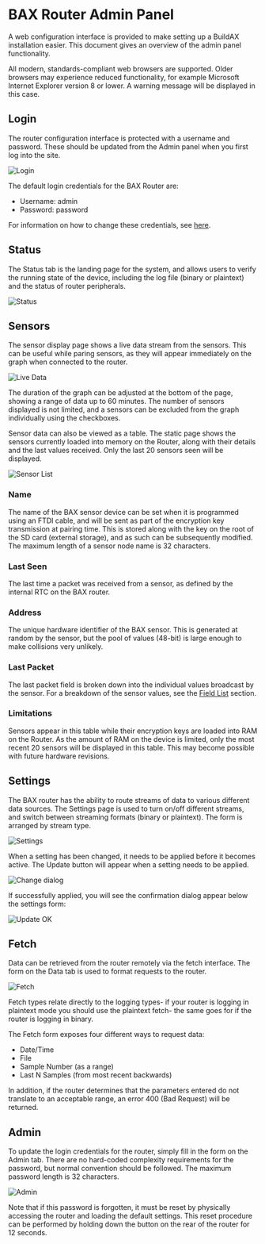 
[//]: # (Web Admin Panel User Guide)

# BAX Router Admin Panel

A web configuration interface is provided to make setting up a BuildAX 
installation easier. This document gives an overview of the admin panel 
functionality.

All modern, standards-compliant web browsers are supported. Older browsers may
experience reduced functionality, for example Microsoft Internet Explorer
version 8 or lower. A warning message will be displayed in this case.


## Login

The router configuration interface is protected with a username and password. 
These should be updated from the Admin panel when you first log into the site.

 ![Login](img/login.png)

The default login credentials for the BAX Router are:

*   Username: admin
*   Password: password

For information on how to change these credentials, see [here](#admin).


## Status 

The Status tab is the landing page for the system, and allows users to verify
the running state of the device, including the log file (binary or plaintext)
and the status of router peripherals.

 ![Status](img/status.png)


## Sensors

The sensor display page shows a live data stream from the sensors. This can be
useful while paring sensors, as they will appear immediately on the graph when
connected to the router.

 ![Live Data](img/live.png)

The duration of the graph can be adjusted at the bottom of the page, showing a
range of data up to 60 minutes. The number of sensors displayed is not limited,
and a sensors can be excluded from the graph individually using the checkboxes.

Sensor data can also be viewed as a table. The static page shows the sensors
currently loaded into memory on the Router, along with their details and the 
last values received. Only the last 20 sensors seen will be displayed.

 ![Sensor List](img/sensors.png)

### Name

The name of the BAX sensor device can be set when it is programmed using an 
FTDI cable, and will be sent as part of the encryption key transmission at 
pairing time. This is stored along with the key on the root of the SD card 
(external storage), and as such can be subsequently modified. The maximum 
length of a sensor node name is 32 characters.

### Last Seen

The last time a packet was received from a sensor, as defined by the internal
RTC on the BAX router.

### Address

The unique hardware identifier of the BAX sensor. This is generated at random 
by the sensor, but the pool of values (48-bit) is large enough to make 
collisions very unlikely.

### Last Packet

The last packet field is broken down into the individual values broadcast by 
the sensor. For a breakdown of the sensor values, see the [Field List](datafiles.md#field-list)
section.

### Limitations

Sensors appear in this table while their encryption keys are loaded into RAM on
the Router. As the amount of RAM on the device is limited, only the most recent
20 sensors will be displayed in this table. This may become possible with future
hardware revisions.


## Settings

The BAX router has the ability to route streams of data to various different
data sources. The Settings page is used to turn on/off different streams, and
switch between streaming formats (binary or plaintext). The form is arranged by
stream type.

 ![Settings](img/settings.png)

When a setting has been changed, it needs to be applied before it becomes
active. The Update button will appear when a setting needs to be applied.

 ![Change dialog](img/setchange.png)

If successfully applied, you will see the confirmation dialog appear below the
settings form:

 ![Update OK](img/setok.png)


## Fetch

Data can be retrieved from the router remotely via the fetch interface. The form
on the Data tab is used to format requests to the router.

 ![Fetch](img/fetch.png)

Fetch types relate directly to the logging types- if your router is logging in
plaintext mode you should use the plaintext fetch- the same goes for if the
router is logging in binary.

The Fetch form exposes four different ways to request data:

- Date/Time
- File
- Sample Number (as a range)
- Last N Samples (from most recent backwards)

In addition, if the router determines that the parameters entered do not
translate to an acceptable range, an error 400 (Bad Request) will be returned.


## Admin

To update the login credentials for the router, simply fill in the form on the
Admin tab. There are no hard-coded complexity requirements for the password, but
normal convention should be followed. The maximum password length is 32
characters.

 ![Admin](img/admin.png)

Note that if this password is forgotten, it must be reset by physically
accessing the router and loading the default settings. This reset procedure can
be performed by holding down the button on the rear of the router for 12
seconds.
